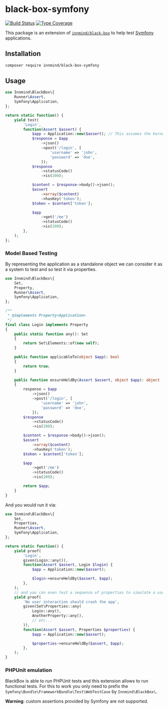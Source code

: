 # black-box-symfony

[![Build Status](https://github.com/innmind/black-box-symfony/workflows/CI/badge.svg?branch=main)](https://github.com/innmind/black-box-symfony/actions?query=workflow%3ACI)
[![Type Coverage](https://shepherd.dev/github/innmind/black-box-symfony/coverage.svg)](https://shepherd.dev/github/innmind/black-box-symfony)

This package is an extension of [`innmind/black-box`](https://packagist.org/packages/innmind/black-box) to help test [Symfony](https://symfony.com) applications.

## Installation

```sh
composer require innmind/black-box-symfony
```

## Usage

```php
use Innmind\BlackBox\{
    Runner\Assert,
    Symfony\Application,
};

return static function() {
    yield test(
        'Login',
        function(Assert $assert) {
            $app = Application::new($assert); // This assumes the kernel class is 'App\Kernel'
            $response = $app
                ->json()
                ->post('/login', [
                    'username' => 'john',
                    'password' => 'doe',
                ]);
            $response
                ->statusCode()
                ->is(200);

            $content = $response->body()->json();
            $assert
                ->array($content)
                ->hasKey('token');
            $token = $content['token'];

            $app
                ->get('/me')
                ->statusCode()
                ->is(200);
        },
    );
};
```

### Model Based Testing

By representing the application as a standalone object we can consider it as a system to test and so test it via properties.

```php
use Innmind\BlackBox\{
    Set,
    Property,
    Runner\Assert,
    Symfony\Application,
};

/**
 * @implements Property<Application>
 */
final class Login implements Property
{
    public static function any(): Set
    {
        return Set\Elements::of(new self);
    }

    public function applicableTo(object $app): bool
    {
        return true;
    }

    public function ensureHeldBy(Assert $assert, object $app): object
    {
        response = $app
            ->json()
            ->post('/login', [
                'username' => 'john',
                'password' => 'doe',
            ]);
        $response
            ->statusCode()
            ->is(200);

        $content = $response->body()->json();
        $assert
            ->array($content)
            ->hasKey('token');
        $token = $content['token'];

        $app
            ->get('/me')
            ->statusCode()
            ->is(200);

        return $app;
    }
}
```

And you would run it via:

```php
use Innmind\BlackBox\{
    Set,
    Properties,
    Runner\Assert,
    Symfony\Application,
};

return static function() {
    yield proof(
        'Login',
        given(Login::any()),
        function(Assert $assert, Login $login) {
            $app = Application::new($assert);

            $login->ensureHeldBy($assert, $app);
        },
    );
    // and you can even test a sequence of properties to simulate a user actions
    yield proof(
        'No user interaction should crash the app',
        given(Set\Properties::any(
            Login::any(),
            AnotherProperty::any(),
            // etc...
        )),
        function(Assert $assert, Properties $properties) {
            $app = Application::new($assert);

            $properties->ensureHeldBy($assert, $app);
        },
    );
}
```

### PHPUnit emulation

BlackBox is able to run PHPUnit tests and this extension allows to run functional tests. For this to work you only need to prefix the `Symfony\Bundle\FrameworkBundle\Test\WebTestCase` by `Innmind\BlackBox\`.

**Warning**: custom assertions provided by Symfony are not supported.
